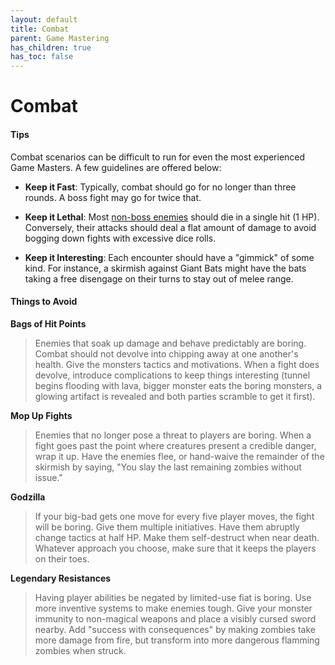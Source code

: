 ```yaml
---
layout: default
title: Combat
parent: Game Mastering
has_children: true
has_toc: false
---
```


# Combat

#### Tips

Combat scenarios can be difficult to run for even the most experienced Game Masters. A few guidelines are offered below:

* **Keep it Fast**: Typically, combat should go for no longer than three rounds. A boss fight may go for twice that.

* **Keep it Lethal**: Most [non-boss enemies](mooks) should die in a single hit (1 HP). Conversely, their attacks should deal a flat amount of damage to avoid bogging down fights with excessive dice rolls.

* **Keep it Interesting**: Each encounter should have a "gimmick" of some kind. For instance, a skirmish against Giant Bats might have the bats taking a free disengage on their turns to stay out of melee range.

#### Things to Avoid

**Bags of Hit Points**

> Enemies that soak up damage and behave predictably are boring. Combat should not devolve into chipping away at one another's health. Give the monsters tactics and motivations. When a fight does devolve, introduce complications to keep things interesting (tunnel begins flooding with lava, bigger monster eats the boring monsters, a glowing artifact is revealed and both parties scramble to get it first).

**Mop Up Fights**

> Enemies that no longer pose a threat to players are boring. When a fight goes past the point where creatures present a credible danger, wrap it up. Have the enemies flee, or hand-waive the remainder of the skirmish by saying, "You slay the last remaining zombies without issue."

**Godzilla**

> If your big-bad gets one move for every five player moves, the fight will be boring. Give them multiple initiatives. Have them abruptly change tactics at half HP. Make them self-destruct when near death. Whatever approach you choose, make sure that it keeps the players on their toes.

**Legendary Resistances**

> Having player abilities be negated by limited-use fiat is boring. Use more inventive systems to make enemies tough. Give your monster immunity to non-magical weapons and place a visibly cursed sword nearby. Add "success with consequences" by making zombies take more damage from fire, but transform into more dangerous flamming zombies when struck.
